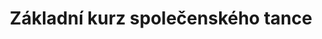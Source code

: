 ---
layout: "pages/courses/spolecensky-tanec-zakladni.njk"

title: 'Základní kurz společenského tance'
description: 'Základní kurz společenského tance v Letohradě váš naučí valčík, tango, cha-cha a další tance s profesionálním vedením a přátelskou atmosférou.'
permalink: 'tanecni-kurzy/spolecensky-tanec-zakladni/'

eleventyNavigation:
  key: Základní kurz
  parent: Společenský tanec
  order: 100


landing:
  breadcrumbs:
    - title: Domů
      url: /

    - title: Společenský tanec

    - title: Základní kurz


contentOne:
  topper: Základní kurz
  heading: Výuka společenského tance krok za krokem

  text:
    - paragraph: Základní kurz společenského tance je ideální volbou pro všechny, kteří se chtějí naučit základy klasických i moderních tanců a získat jistotu na tanečním parketu. Kurz je určen úplným začátečníkům i těm, kteří si chtějí osvěžit své taneční dovednosti.

    - paragraph: Naučíte se správné držení těla, vedení a následování partnera i základní krokové variace nejznámějších společenských tanců.

    - paragraph: Výuka probíhá v přátelské a uvolněné atmosféře, takže se nemusíte bát, pokud jste nikdy předtím netančili. Instruktoři vám vše trpělivě vysvětlí a povedou vás krok za krokem.

    - paragraph: Kurz společenského tance vám nepřinese jen taneční dovednosti, ale i radost z pohybu, lepší kondici a sebevědomí při každé společenské příležitosti. Tanec se tak pro vás může stát nejen novým koníčkem, ale i krásným způsobem, jak trávit čas s partnerem či přáteli.

  cta: Rezervace
  ctaUrl: https://google.com

  imageUrl: /assets/images/courses/spolecensky_tanec_zakladni.png
  imageAlt: Mladý pár na základním kurzu společenského tance
---